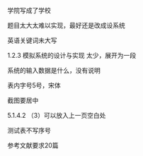学院写成了学校

题目太大太难以实现，最好还是改成设系统

英语关键词未大写

1.2.3 模拟系统的设计与实现 太少，展开为一段

系统的输入数据是什么，没有说明

表内字号5号，宋体

截图要居中

5.1.4.2 （3）可以放入上一页空白处

测试表不写序号

参考文献要求20篇
